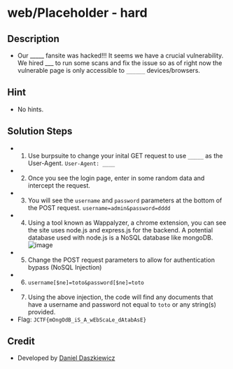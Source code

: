 # web/Placeholder - hard

## Description
* Our _____ fansite was hacked!!! It seems we have a crucial vulnerability. We hired ___ to run some scans and fix the issue so as of right now the vulnerable page is only accessible to `______` devices/browsers. 

## Hint
* No hints.

## Solution Steps
* 1. Use burpsuite to change your inital GET request to use `_____` as the User-Agent.
`User-Agent: ____`
* 2. Once you see the login page, enter in some random data and intercept the request.
* 3. You will see the `username` and `password` parameters at the bottom of the POST request. `username=admin&password=dddd`
* 4. Using a tool known as Wappalyzer, a chrome extension, you can see the site uses node.js and express.js for the backend. A potential database used with node.js is a NoSQL database like mongoDB.
![image](https://user-images.githubusercontent.com/70596795/231779780-6f76cc84-443b-4360-922b-ece11028f320.png)
* 5. Change the POST request parameters to allow for authentication bypass (NoSQL Injection)
* 6. `username[$ne]=toto&password[$ne]=toto`
* 7. Using the above injection, the code will find any documents that have a username and password not equal to `toto` or any string(s) provided. 
* Flag: `JCTF{mOngOdB_iS_A_wEbScaLe_dAtabAsE}`

## Credit
* Developed by [Daniel Daszkiewicz](https://github.com/dd482IT)
